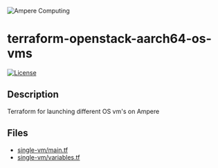 ![Ampere Computing](https://avatars2.githubusercontent.com/u/34519842?s=400&u=1d29afaac44f477cbb0226139ec83f73faefe154&v=4)

# terraform-openstack-aarch64-os-vms


[![License](https://img.shields.io/badge/License-Apache%202.0-blue.svg)](https://opensource.org/licenses/Apache-2.0)


## Description

Terraform for launching different OS vm's on Ampere

## Files

* [single-vm/main.tf](single-vm/main.tf)
* [single-vm/variables.tf](single-vm/variables.tf)
